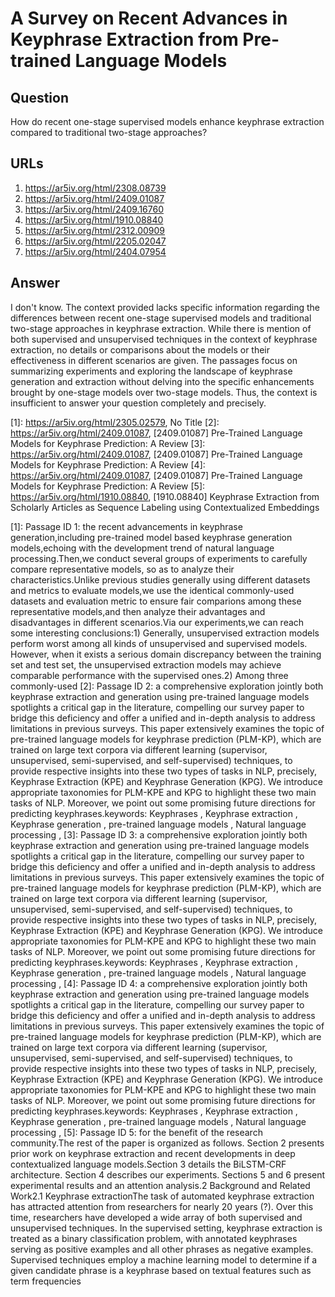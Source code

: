 # A Survey on Recent Advances in Keyphrase Extraction from Pre-trained Language Models

## Question

How do recent one-stage supervised models enhance keyphrase extraction compared to traditional two-stage approaches?

## URLs

1. https://ar5iv.org/html/2308.08739
2. https://ar5iv.org/html/2409.01087
3. https://ar5iv.org/html/2409.16760
4. https://ar5iv.org/html/1910.08840
5. https://ar5iv.org/html/2312.00909
6. https://ar5iv.org/html/2205.02047
7. https://ar5iv.org/html/2404.07954

## Answer

I don't know. The context provided lacks specific information regarding the differences between recent one-stage supervised models and traditional two-stage approaches in keyphrase extraction. While there is mention of both supervised and unsupervised techniques in the context of keyphrase extraction, no details or comparisons about the models or their effectiveness in different scenarios are given. The passages focus on summarizing experiments and exploring the landscape of keyphrase generation and extraction without delving into the specific enhancements brought by one-stage models over two-stage models. Thus, the context is insufficient to answer your question completely and precisely.

[1]: https://ar5iv.org/html/2305.02579, No Title
[2]: https://ar5iv.org/html/2409.01087, [2409.01087] Pre-Trained Language Models for Keyphrase Prediction: A Review
[3]: https://ar5iv.org/html/2409.01087, [2409.01087] Pre-Trained Language Models for Keyphrase Prediction: A Review
[4]: https://ar5iv.org/html/2409.01087, [2409.01087] Pre-Trained Language Models for Keyphrase Prediction: A Review
[5]: https://ar5iv.org/html/1910.08840, [1910.08840] Keyphrase Extraction from Scholarly Articles as Sequence Labeling using Contextualized Embeddings

[1]: Passage ID 1: the recent advancements in keyphrase generation,including pre-trained model based keyphrase generation models,echoing with the development trend of natural language processing.Then,we conduct several groups of experiments to carefully compare representative models, so as to analyze their characteristics.Unlike previous studies generally using different datasets and metrics to evaluate models,we use the identical commonly-used datasets and evaluation metric to ensure fair comparions among these representative models,and then analyze their advantages and disadvantages in different scenarios.Via our experiments,we can reach some interesting conclusions:1) Generally, unsupervised extraction models perform worst among all kinds of unsupervised and supervised models. However, when it exists a serious domain discrepancy between the training set and test set, the unsupervised extraction models may achieve comparable performance with the supervised ones.2) Among three commonly-used
[2]: Passage ID 2: a comprehensive exploration jointly both keyphrase extraction and generation using pre-trained language models spotlights a critical gap in the literature, compelling our survey paper to bridge this deficiency and offer a unified and in-depth analysis to address limitations in previous surveys. This paper extensively examines the topic of pre-trained language models for keyphrase prediction (PLM-KP), which are trained on large text corpora via different learning (supervisor, unsupervised, semi-supervised, and self-supervised) techniques, to provide respective insights into these two types of tasks in NLP, precisely, Keyphrase Extraction (KPE) and Keyphrase Generation (KPG). We introduce appropriate taxonomies for PLM-KPE and KPG to highlight these two main tasks of NLP. Moreover, we point out some promising future directions for predicting keyphrases.keywords: Keyphrases , Keyphrase extraction , Keyphrase generation , pre-trained language models , Natural language processing ,
[3]: Passage ID 3: a comprehensive exploration jointly both keyphrase extraction and generation using pre-trained language models spotlights a critical gap in the literature, compelling our survey paper to bridge this deficiency and offer a unified and in-depth analysis to address limitations in previous surveys. This paper extensively examines the topic of pre-trained language models for keyphrase prediction (PLM-KP), which are trained on large text corpora via different learning (supervisor, unsupervised, semi-supervised, and self-supervised) techniques, to provide respective insights into these two types of tasks in NLP, precisely, Keyphrase Extraction (KPE) and Keyphrase Generation (KPG). We introduce appropriate taxonomies for PLM-KPE and KPG to highlight these two main tasks of NLP. Moreover, we point out some promising future directions for predicting keyphrases.keywords: Keyphrases , Keyphrase extraction , Keyphrase generation , pre-trained language models , Natural language processing ,
[4]: Passage ID 4: a comprehensive exploration jointly both keyphrase extraction and generation using pre-trained language models spotlights a critical gap in the literature, compelling our survey paper to bridge this deficiency and offer a unified and in-depth analysis to address limitations in previous surveys. This paper extensively examines the topic of pre-trained language models for keyphrase prediction (PLM-KP), which are trained on large text corpora via different learning (supervisor, unsupervised, semi-supervised, and self-supervised) techniques, to provide respective insights into these two types of tasks in NLP, precisely, Keyphrase Extraction (KPE) and Keyphrase Generation (KPG). We introduce appropriate taxonomies for PLM-KPE and KPG to highlight these two main tasks of NLP. Moreover, we point out some promising future directions for predicting keyphrases.keywords: Keyphrases , Keyphrase extraction , Keyphrase generation , pre-trained language models , Natural language processing ,
[5]: Passage ID 5: for the benefit of the research community.The rest of the paper is organized as follows. Section 2 presents prior work on keyphrase extraction and recent developments in deep contextualized language models.Section 3 details the BiLSTM-CRF architecture. Section 4 describes our experiments. Sections 5 and 6 present experimental results and an attention analysis.2 Background and Related Work2.1 Keyphrase extractionThe task of automated keyphrase extraction has attracted attention from researchers for nearly 20 years (?). Over this time, researchers have developed a wide array of both supervised and unsupervised techniques. In the supervised setting, keyphrase extraction is treated as a binary classification problem, with annotated keyphrases serving as positive examples and all other phrases as negative examples. Supervised techniques employ a machine learning model to determine if a given candidate phrase is a keyphrase based on textual features such as term frequencies